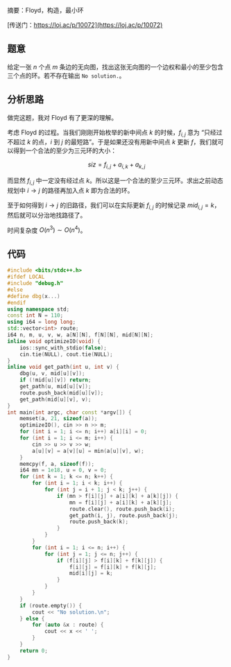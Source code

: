 摘要：Floyd，构造，最小环

[传送门：https://loj.ac/p/10072](https://loj.ac/p/10072)

## 题意

给定一张 $n$ 个点 $m$ 条边的无向图，找出这张无向图的一个边权和最小的至少包含三个点的环。若不存在输出 `No solution.`。

## 分析思路

做完这题，我对 Floyd 有了更深的理解。

考虑 Floyd 的过程。当我们刚刚开始枚举的新中间点 $k$ 的时候，$f_{i, j}$ 意为 “只经过不超过 $k$ 的点，$i$ 到 $j$ 的最短路”。于是如果还没有用新中间点 $k$ 更新 $f$，我们就可以得到一个合法的至少为三元环的大小：

$$
siz = f_{i, j} + a_{i, k} + a_{k, j}
$$

而显然 $f_{i, j}$ 中一定没有经过点 $k$。所以这是一个合法的至少三元环。求出之前动态规划中 $i \to j$ 的路径再加入点 $k$ 即为合法的环。


至于如何得到 $i \to j$ 的旧路径，我们可以在实际更新 $f_{i, j}$ 的时候记录 $mid_{i, j} = k$，然后就可以分治地找路径了。

时间复杂度 $O\left(n^3\right) \sim O\left(n^4\right)$。

## 代码

```cpp
#include <bits/stdc++.h>
#ifdef LOCAL
#include "debug.h"
#else
#define dbg(x...)
#endif
using namespace std;
const int N = 110;
using i64 = long long;
std::vector<int> route;
i64 n, m, u, v, w, a[N][N], f[N][N], mid[N][N];
inline void optimizeIO(void) {
    ios::sync_with_stdio(false);
    cin.tie(NULL), cout.tie(NULL);
}
inline void get_path(int u, int v) {
    dbg(u, v, mid[u][v]);
    if (!mid[u][v]) return;
    get_path(u, mid[u][v]);
    route.push_back(mid[u][v]);
    get_path(mid[u][v], v);
}
int main(int argc, char const *argv[]) {
    memset(a, 21, sizeof(a));
    optimizeIO(), cin >> n >> m;
    for (int i = 1; i <= n; i++) a[i][i] = 0;
    for (int i = 1; i <= m; i++) {
        cin >> u >> v >> w;
        a[u][v] = a[v][u] = min(a[u][v], w);
    }
    memcpy(f, a, sizeof(f));
    i64 mn = 1e18, u = 0, v = 0;
    for (int k = 1; k <= n; k++) {
        for (int i = 1; i < k; i++) {
            for (int j = i + 1; j < k; j++) {
                if (mn > f[i][j] + a[i][k] + a[k][j]) {
                    mn = f[i][j] + a[i][k] + a[k][j];
                    route.clear(), route.push_back(i);
                    get_path(i, j), route.push_back(j);
                    route.push_back(k);
                }
            }
        }
        for (int i = 1; i <= n; i++) {
            for (int j = 1; j <= n; j++) {
                if (f[i][j] > f[i][k] + f[k][j]) {
                    f[i][j] = f[i][k] + f[k][j];
                    mid[i][j] = k;
                }
            }
        }
    }
    if (route.empty()) {
        cout << "No solution.\n";
    } else {
        for (auto &x : route) {
            cout << x << ' ';
        }
    }
    return 0;
}
```
